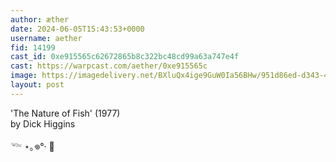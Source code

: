 ```yaml
---
author: æther
date: 2024-06-05T15:43:53+0000
username: aether
fid: 14199
cast_id: 0xe915565c62672865b8c322bc48cd99a63a747e4f
cast: https://warpcast.com/aether/0xe915565c
image: https://imagedelivery.net/BXluQx4ige9GuW0Ia56BHw/951d86ed-d343-40ba-1df7-264c78579c00/original
layout: post
---
```

'The Nature of Fish' (1977)   
by Dick Higgins   
  
𓆝 ⋆｡𖦹°‧ 🫧  

<img src='https://imagedelivery.net/BXluQx4ige9GuW0Ia56BHw/951d86ed-d343-40ba-1df7-264c78579c00/original' alt='' referrerpolicy='no-referrer'/>